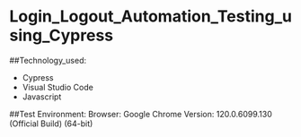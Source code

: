 # Login_Logout_Automation_Testing_using_Cypress

##Technology_used:
- Cypress
- Visual Studio Code
- Javascript
  
##Test Environment:
Browser: Google Chrome
Version: 120.0.6099.130 (Official Build) (64-bit)
  
